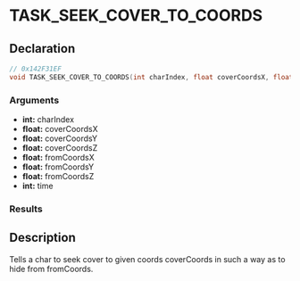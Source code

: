 # TASK_SEEK_COVER_TO_COORDS

## Declaration
```cpp
// 0x142F31EF
void TASK_SEEK_COVER_TO_COORDS(int charIndex, float coverCoordsX, float coverCoordsY, float coverCoordsZ, float fromCoordsX, float fromCoordsY, float fromCoordsZ, int time);
```

### Arguments
- **int:** charIndex
- **float:** coverCoordsX
- **float:** coverCoordsY
- **float:** coverCoordsZ
- **float:** fromCoordsX
- **float:** fromCoordsY
- **float:** fromCoordsZ
- **int:** time

### Results

## Description
Tells a char to seek cover to given coords coverCoords in such a way as to hide from fromCoords.